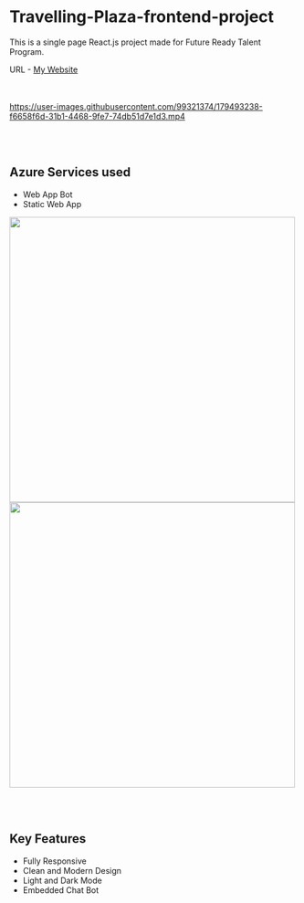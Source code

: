 <h1>Travelling-Plaza-frontend-project</h1>
<p>This is a single page React.js project made for Future Ready Talent Program.</p>

<p>URL - <a href='https://lively-cliff-050109300.1.azurestaticapps.net/'>My Website</a></p> 


<br><br>
https://user-images.githubusercontent.com/99321374/179493238-f6658f6d-31b1-4468-9fe7-74db51d7e1d3.mp4</video>


<br><br>
<h2>Azure Services used</h2>
<ul>
  <li>Web App Bot</li>
  <li>Static Web App</li>
</ul>
<img src="https://user-images.githubusercontent.com/99321374/179458826-fe0bfa71-a844-43c3-bebd-aef73c47880e.png" width="500">
<img src="https://user-images.githubusercontent.com/99321374/179459056-2871bb5f-88b7-46ff-8155-2baa2f13da5e.png" width="500">

<br><br>
<h2>Key Features</h2>
<ul>
  <li>Fully Responsive</li>
  <li>Clean and Modern Design</li>
  <li>Light and Dark Mode</li>
  <li>Embedded Chat Bot</li>
</ul>

